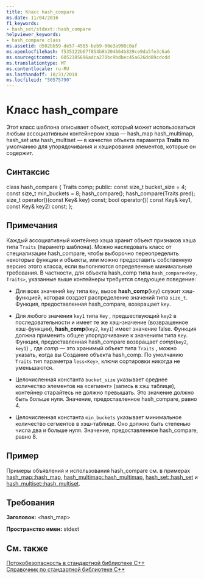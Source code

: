 ```yaml
---
title: Класс hash_compare
ms.date: 11/04/2016
f1_keywords:
- hash_set/stdext::hash_compare
helpviewer_keywords:
- hash_compare class
ms.assetid: d502bb59-de57-4585-beb9-00e3a998c0af
ms.openlocfilehash: f535122b67f854b8b204664b829ce9da5fe3c6a6
ms.sourcegitcommit: 6052185696adca270bc9bdbec45a626dd89cdcdd
ms.translationtype: MT
ms.contentlocale: ru-RU
ms.lasthandoff: 10/31/2018
ms.locfileid: "50575790"
---
```

# <a name="hashcompare-class"></a>Класс hash_compare

Этот класс шаблона описывает объект, который может использоваться любым ассоциативным контейнером хэша — hash_map hash_multimap, hash_set или hash_multiset — в качестве объекта параметра **Traits** по умолчанию для упорядочивания и хэширования элементов, которые он содержит.

## <a name="syntax"></a>Синтаксис

class hash_compare { Traits comp; public: const size_t bucket_size = 4; const size_t min_buckets = 8; hash_compare(); hash_compare(Traits pred); size_t operator()(const Key& key) const; bool operator()( const Key& key1, const Key& key2) const; };

## <a name="remarks"></a>Примечания

Каждый ассоциативный контейнер хэша хранит объект признаков хэша типа `Traits` (параметр шаблона). Можно наследовать класс от специализации hash_compare, чтобы выборочно переопределить некоторые функции и объекты, или можно предоставить собственную версию этого класса, если выполняются определенные минимальные требования. В частности, для объекта hash_comp типа `hash_compare<Key, Traits>`, указанные выше контейнеры требуется следующее поведение:

- Для всех значений `key` типа `Key`, вызов **hash_comp**(`key`) служит хэш-функцией, которая создает распределение значений типа `size_t`. Функция, предоставленная hash_compare, возвращает `key`.

- Для любого значения `key1` типа `Key` , предшествующий `key2` в последовательности и имеет те же хэш-значение (возвращенное хэш-функции), **hash_comp**(`key2`, `key1`) имеет значение false. Функция должна применить общее упорядочивание к значениям типа `Key`. Функция, предоставленная hash_compare возвращает *comp*(`key2`, `key1`) `,` где *comp* — это хранимый объект типа `Traits` , можно указать, когда вы Создание объекта hash_comp. По умолчанию `Traits` тип параметра `less<Key>`, ключи сортировки никогда не уменьшаются.

- Целочисленная константа `bucket_size` указывает среднее количество элементов на «сегмент» (запись в хэш таблице), контейнер старайтесь не должно превышать. Это значение должно быть больше нуля. Значение, предоставленное hash_compare, равно 4.

- Целочисленная константа `min_buckets` указывает минимальное количество сегментов в хэш-таблице. Оно должно быть степенью числа два и больше нуля. Значение, предоставленное hash_compare, равно 8.

## <a name="example"></a>Пример

Примеры объявления и использования hash_compare см. в примерах [hash_map::hash_map](../standard-library/hash-map-class.md#hash_map), [hash_multimap::hash_multimap](../standard-library/hash-multimap-class.md#hash_multimap), [hash_set::hash_set](../standard-library/hash-set-class.md#hash_set) и [hash_multiset::hash_multiset](../standard-library/hash-multiset-class.md#hash_multiset).

## <a name="requirements"></a>Требования

**Заголовок:** \<hash_map>

**Пространство имен:** stdext

## <a name="see-also"></a>См. также

[Потокобезопасность в стандартной библиотеке C++](../standard-library/thread-safety-in-the-cpp-standard-library.md)<br/>
[Справочник по стандартной библиотеке C++](../standard-library/cpp-standard-library-reference.md)<br/>
